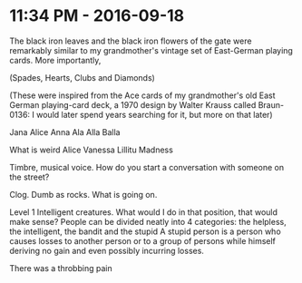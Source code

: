 # 11:34 PM  - 2016-09-18


The black iron leaves and the black iron flowers of the gate were remarkably similar to my grandmother's vintage set of East-German playing cards. More importantly,

(Spades, Hearts, Clubs and Diamonds)

(These were inspired from the Ace cards of my grandmother's old East German playing-card deck, a  1970 design by Walter Krauss called Braun-0136: I would later spend years searching for it, but more on that later)


Jana
Alice
Anna
Ala 
Alla
Balla


What is weird
Alice
Vanessa
Lillitu
Madness

Timbre, musical voice.
How do you start a conversation with someone on the street? 


Clog. Dumb as rocks. What is going on.

Level 1 Intelligent creatures. What would I do in that position, that would make sense? 
People can be divided neatly into 4 categories:
the helpless, the intelligent, the bandit and the stupid
A stupid person is a person who causes losses to another person or to a group of persons while himself deriving no gain and even possibly incurring losses.

There was a throbbing pain 




